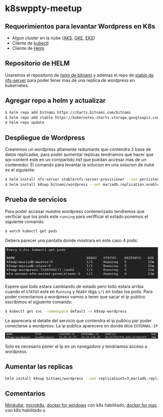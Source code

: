 # k8swppty-meetup

## Requerimientos para levantar Wordpress en K8s

- Algun cluster en la nube ([AKS][aks], [GKE][gke], [EKS][eks])
- Cliente de [kubectl][kubectl]
- Cliente de [Helm][helm]

## Repositorio de HELM

Usaremos el repositorio de [helm de bitnami][bitwp] y ademas el repo de [stable de nfs-server][nfs] para poder tener mas de una replica de wordpress en kubernetes.

## Agregar repo a helm y actualizar

```bash
$ helm repo add bitnami https://charts.bitnami.com/bitnami
$ helm repo add stable https://kubernetes-charts.storage.googleapis.com
$ helm repo update
```

## Despliegue de Wordpress

Crearemos un wordpress altamente reduntante que contendra 2 base de datos replicadas, para poder aumentar replicas tendriamos que hacer que wp-content este en un compartido nsf que puedan accesar mas de un contenedor. El comando para levantar la solucion en una solucion de nube es el siguiente:

```bash
$ helm install nfs-server stable/nfs-server-provisioner --set persistence.enabled=true,persistence.size=25Gi
$ helm install k8swp bitnami/wordpress --set mariadb.replication.enabled=true,persistence.accessMode=ReadWriteMany,global.storageClass=nfs
```

## Prueba de servicios

Para poder accesar nuestro wordpress contenerizado tendremos que verificar que los pods este `running` para verifficar el estado ponemos el siguiente comando:

```bash
$ watch kubectl get pods
```

Debera parecer una pantalla donde mostrara en este caso 4 pods:

![get-pods-wp](get-pods-wp.png)

Espere que todo estara cambiando de estado pero todo estara arriba cuando el `STATUS` este en `Running` y `READY` diga `1/1` en todas los pods. Para poder conectarnos a wordpress vamos a tener que sacar el ip publico escribimos el siguiente comando:

```bash
$ kubectl get svc --namespace default -w k8swp-wordpress
```

Le aparecera el detalle del servicio que contendra el ip publico par poder conectarse a wordpress. La ip publica aparecera en donde dice `EXTERNAL-IP`

![get-svc-wp](get-svc-wp.png)

Solo es necesario poner el Ip en un navegadore y tendriamos acceso a wordpress.



## Aumentar las replicas

```bash
helm install k8swp bitnami/wordpress --set replicaCount=3,mariadb.replication.enabled=true,persistence.accessMode=ReadWriteMany,persistence.storageClass=nfs,global.storageClass=nfs
```

## Comentarios

[Minikube][mkinst], [microk8s][mk8s], [docker for windows][dw] con k8s habilitado, [docker for mac][dm] con k8s habilitado o

[mkinst]: https://github.com/kubernetes/minikube
[mk8s]: https://microk8s.io/
[dw]: https://docs.docker.com/docker-for-windows/install/
[dm]: https://docs.docker.com/docker-for-mac/install/
[aks]: https://azure.microsoft.com/en-us/services/kubernetes-service/
[gke]: https://cloud.google.com/kubernetes-engine
[eks]: https://aws.amazon.com/es/eks/?whats-new-cards.sort-by=item.additionalFields.postDateTime&whats-new-cards.sort-order=desc&eks-blogs.sort-by=item.additionalFields.createdDate&eks-blogs.sort-order=desc
[kubectl]: https://kubernetes.io/docs/tasks/tools/install-kubectl/
[helm]: https://helm.sh/docs/intro/install/
[bitwp]: https://github.com/bitnami/charts/tree/master/bitnami/wordpress
[nfs]: https://github.com/helm/charts/tree/master/stable/nfs-server-provisioner
